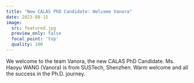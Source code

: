 ```yaml
---
title: "New CALAS PhD Candidate: Welcome Vanora"
date: 2023-08-15
image:
  src: featured.jpg
  preview_only: false
  focal_point: 'top'
  quality: 100
---
```


<!--more-->

We welcome to the team Vanora, the new CALAS PhD Candidate. Ms. Haoyu WANG (Vanora) is from SUSTech, Shenzhen. Warm welcome and all the success in the Ph.D. journey.
